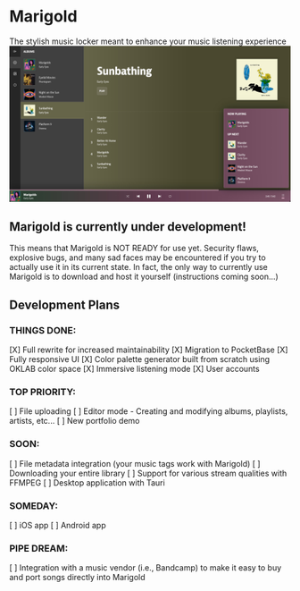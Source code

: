# Marigold
The stylish music locker meant to enhance your music listening experience
![Screenshot of Marigold](./static/public/images/screenshot.jpeg)

## Marigold is currently under development!
This means that Marigold is NOT READY for use yet. Security flaws, explosive bugs, and many sad faces may be encountered if you try to actually use it in its current state. In fact, the only way to currently use Marigold is to download and host it yourself (instructions coming soon...)

## Development Plans
### THINGS DONE:
[X] Full rewrite for increased maintainability
[X] Migration to PocketBase
[X] Fully responsive UI
[X] Color palette generator built from scratch using OKLAB color space
[X] Immersive listening mode
[X] User accounts

### TOP PRIORITY:
[ ] File uploading
[ ] Editor mode - Creating and modifying albums, playlists, artists, etc...
[ ] New portfolio demo

### SOON:
[ ] File metadata integration (your music tags work with Marigold)
[ ] Downloading your entire library
[ ] Support for various stream qualities with FFMPEG
[ ] Desktop application with Tauri

### SOMEDAY:
[ ] iOS app
[ ] Android app

### PIPE DREAM:
[ ] Integration with a music vendor (i.e., Bandcamp) to make it easy to buy and port songs directly into Marigold
